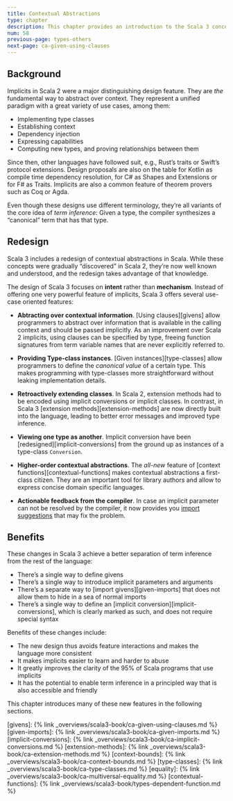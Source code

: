 ```yaml
---
title: Contextual Abstractions
type: chapter
description: This chapter provides an introduction to the Scala 3 concept of Contextual Abstractions.
num: 58
previous-page: types-others
next-page: ca-given-using-clauses
---
```



## Background

Implicits in Scala 2 were a major distinguishing design feature.
They are *the* fundamental way to abstract over context.
They represent a unified paradigm with a great variety of use cases, among them:

- Implementing type classes
- Establishing context
- Dependency injection
- Expressing capabilities
- Computing new types, and proving relationships between them

Since then, other languages have followed suit, e.g., Rust’s traits or Swift’s protocol extensions.
Design proposals are also on the table for Kotlin as compile time dependency resolution, for C# as Shapes and Extensions or for F# as Traits.
Implicits are also a common feature of theorem provers such as Coq or Agda.

Even though these designs use different terminology, they’re all variants of the core idea of *term inference*:
Given a type, the compiler synthesizes a “canonical” term that has that type.


## Redesign

Scala 3 includes a redesign of contextual abstractions in Scala.
While these concepts were gradually “discovered” in Scala 2, they’re now well known and understood, and the redesign takes advantage of that knowledge.

The design of Scala 3 focuses on **intent** rather than **mechanism**.
Instead of offering one very powerful feature of implicits, Scala 3 offers several use-case oriented features:

- **Abtracting over contextual information**.
  [Using clauses][givens] allow programmers to abstract over information that is available in the calling context and should be passed implicitly.
  As an improvement over Scala 2 implicits, using clauses can be specified by type, freeing function signatures from term variable names that are never explicitly referred to.

- **Providing Type-class instances**.
  [Given instances][type-classes] allow programmers to define the _canonical value_ of a certain type.
  This makes programming with type-classes more straightforward without leaking implementation details.

- **Retroactively extending classes**.
  In Scala 2, extension methods had to be encoded using implicit conversions or implicit classes.
  In contrast, in Scala 3 [extension methods][extension-methods] are now directly built into the language, leading to better error messages and improved type inference.

- **Viewing one type as another**.
  Implicit conversion have been [redesigned][implicit-conversions] from the ground up as instances of a type-class `Conversion`.

- **Higher-order contextual abstractions**.
  The _all-new_ feature of [context functions][contextual-functions] makes contextual abstractions a first-class citizen.
  They are an important tool for library authors and allow to express concise domain specific languages.

- **Actionable feedback from the compiler**.
  In case an implicit parameter can not be resolved by the compiler, it now provides you [import suggestions](https://www.scala-lang.org/blog/2020/05/05/scala-3-import-suggestions.html) that may fix the problem.


## Benefits

These changes in Scala 3 achieve a better separation of term inference from the rest of the language:

- There’s a single way to define givens
- There’s a single way to introduce implicit parameters and arguments
- There’s a separate way to [import givens][given-imports] that does not allow them to hide in a sea of normal imports
- There’s a single way to define an [implicit conversion][implicit-conversions], which is clearly marked as such, and does not require special syntax

Benefits of these changes include:

- The new design thus avoids feature interactions and makes the language more consistent
- It makes implicits easier to learn and harder to abuse
- It greatly improves the clarity of the 95% of Scala programs that use implicits
- It has the potential to enable term inference in a principled way that is also accessible and friendly

This chapter introduces many of these new features in the following sections.

[givens]: {% link _overviews/scala3-book/ca-given-using-clauses.md %}
[given-imports]: {% link _overviews/scala3-book/ca-given-imports.md %}
[implicit-conversions]: {% link _overviews/scala3-book/ca-implicit-conversions.md %}
[extension-methods]: {% link _overviews/scala3-book/ca-extension-methods.md %}
[context-bounds]: {% link _overviews/scala3-book/ca-context-bounds.md %}
[type-classes]: {% link _overviews/scala3-book/ca-type-classes.md %}
[equality]: {% link _overviews/scala3-book/ca-multiversal-equality.md %}
[contextual-functions]: {% link _overviews/scala3-book/types-dependent-function.md %}
